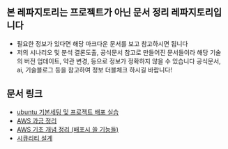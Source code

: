 ## 본 레파지토리는 프로젝트가 아닌 문서 정리 레파지토리입니다
- 필요한 정보가 있다면 해당 마크다운 문서를 보고 참고하시면 됩니다
- 저의 시나리오 및 분석 결론도출, 공식문서 참고로 만들어진 문서들이라 해당 기술의 버전 업데이트, 약관 변경, 등으로 정보가 정확하지 않을 수 있습니다 공식문서, ai, 기술블로그 등을 참고하여 정보 더블체크 하시길 바랍니다!

## 문서 링크
- [ubuntu 기본세팅 및 프로젝트 배포 실습](https://github.com/yoon0416/document/blob/main/AWS%20Ubuntu%20%EA%B8%B0%EB%B3%B8%20%EC%84%B8%ED%8C%85%20%EB%B0%8F%20%EC%8B%A4%EC%8A%B5.md)
- [AWS 과금 정리](https://github.com/yoon0416/document/blob/main/aws%20%EA%B3%BC%EA%B8%88%20%EC%A0%95%EB%A6%AC.md)
- [AWS 기초 개념 정리 (배포시 쓸 기능들)](https://github.com/yoon0416/document/blob/main/AWS%20%EA%B8%B0%EC%B4%88%20%EA%B0%9C%EB%85%90(%EB%B0%B0%ED%8F%AC%EB%8B%A8%EA%B3%84).md)
- [시큐리티 설계](https://github.com/yoon0416/document/blob/main/%EC%8B%9C%ED%81%90%EB%A6%AC%ED%8B%B0%20%EA%B8%B0%EC%B4%88%20%EC%84%A4%EA%B3%84%20%EC%A0%95%EB%A6%AC.md)

